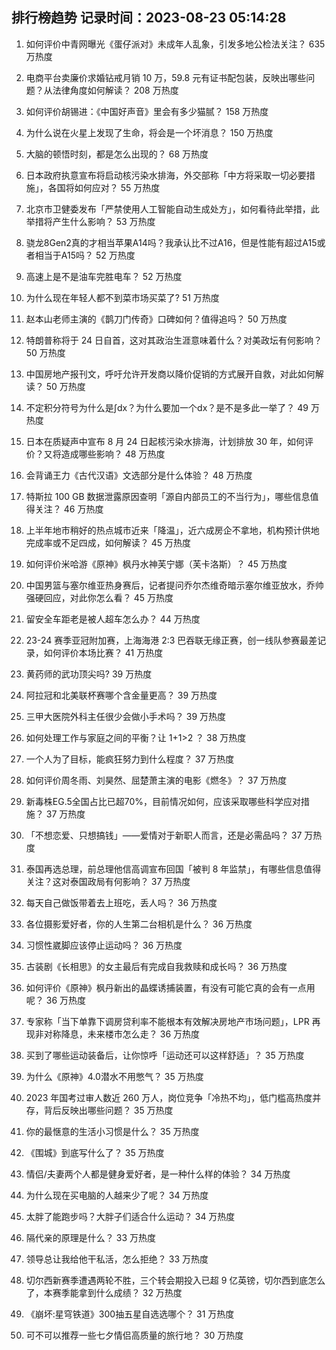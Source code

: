 
## 排行榜趋势 记录时间：2023-08-23 05:14:28
  
  1. 如何评价中青网曝光《蛋仔派对》未成年人乱象，引发多地公检法关注？ 635 万热度
    
  2. 电商平台卖廉价求婚钻戒月销 10 万，59.8 元有证书配包装，反映出哪些问题？从法律角度如何解读？ 208 万热度
    
  3. 如何评价胡锡进：《中国好声音》里会有多少猫腻？ 158 万热度
    
  4. 为什么说在火星上发现了生命，将会是一个坏消息？ 150 万热度
    
  5. 大脑的顿悟时刻，都是怎么出现的？ 68 万热度
    
  6. 日本政府执意宣布将启动核污染水排海，外交部称「中方将采取一切必要措施」，各国将如何应对？ 55 万热度
    
  7. 北京市卫健委发布「严禁使用人工智能自动生成处方」，如何看待此举措，此举措将产生什么影响？ 53 万热度
    
  8. 骁龙8Gen2真的才相当苹果A14吗？我承认比不过A16，但是性能有超过A15或者相当于A15吗？ 52 万热度
    
  9. 高速上是不是油车完胜电车？ 52 万热度
    
  10. 为什么现在年轻人都不到菜市场买菜了? 51 万热度
    
  11. 赵本山老师主演的《鹊刀门传奇》口碑如何？值得追吗？ 50 万热度
    
  12. 特朗普称将于 24 日自首，这对其政治生涯意味着什么？对美政坛有何影响？ 50 万热度
    
  13. 中国房地产报刊文，呼吁允许开发商以降价促销的方式展开自救，对此如何解读？ 50 万热度
    
  14. 不定积分符号为什么是∫dx？为什么要加一个dx？是不是多此一举了？ 49 万热度
    
  15. 日本在质疑声中宣布 8 月 24 日起核污染水排海，计划排放 30 年，如何评价？又将造成哪些影响？ 48 万热度
    
  16. 会背诵王力《古代汉语》文选部分是什么体验？ 48 万热度
    
  17. 特斯拉 100 GB 数据泄露原因查明「源自内部员工的不当行为」，哪些信息值得关注？ 46 万热度
    
  18. 上半年地市稍好的热点城市近来「降温」，近六成房企不拿地，机构预计供地完成率或不足四成，如何解读？ 45 万热度
    
  19. 如何评价米哈游《原神》枫丹水神芙宁娜（芙卡洛斯）？ 45 万热度
    
  20. 中国男篮与塞尔维亚热身赛后，记者提问乔尔杰维奇暗示塞尔维亚放水，乔帅强硬回应，对此你怎么看？ 45 万热度
    
  21. 留安全车距老是被人超车怎么办？ 44 万热度
    
  22. 23-24 赛季亚冠附加赛，上海海港 2:3 巴吞联无缘正赛，创一线队参赛最差记录，如何评价本场比赛？ 41 万热度
    
  23. 黄药师的武功顶尖吗? 39 万热度
    
  24. 阿拉冠和北美联杯赛哪个含金量更高？ 39 万热度
    
  25. 三甲大医院外科主任很少会做小手术吗？ 39 万热度
    
  26. 如何处理工作与家庭之间的平衡？让 1+1>2 ？ 38 万热度
    
  27. 一个人为了目标，能疯狂努力到什么程度？ 37 万热度
    
  28. 如何评价周冬雨、刘昊然、屈楚萧主演的电影《燃冬》？ 37 万热度
    
  29. 新毒株EG.5全国占比已超70%，目前情况如何，应该采取哪些科学应对措施？ 37 万热度
    
  30. 「不想恋爱、只想搞钱」——爱情对于新职人而言，还是必需品吗？ 37 万热度
    
  31. 泰国再选总理，前总理他信高调宣布回国「被判 8 年监禁」，有哪些信息值得关注？这对泰国政局有何影响？ 37 万热度
    
  32. 每天自己做饭带着去上班吃，丢人吗？ 36 万热度
    
  33. 各位摄影爱好者，你的人生第二台相机是什么？ 36 万热度
    
  34. 习惯性崴脚应该停止运动吗？ 36 万热度
    
  35. 古装剧《长相思》的女主最后有完成自我救赎和成长吗？ 36 万热度
    
  36. 如何评价《原神》枫丹新出的晶蝶诱捕装置，有没有可能它真的会有一点用呢？ 36 万热度
    
  37. 专家称「当下单靠下调房贷利率不能根本有效解决房地产市场问题」，LPR 再现非对称降息，未来楼市怎么走？ 36 万热度
    
  38. 买到了哪些运动装备后，让你惊呼「运动还可以这样舒适」？ 35 万热度
    
  39. 为什么《原神》4.0潜水不用憋气？ 35 万热度
    
  40. 2023 年国考过审人数近 260 万人，岗位竞争「冷热不均」，低门槛高热度并存，背后反映出哪些问题？ 35 万热度
    
  41. 你的最惬意的生活小习惯是什么？ 35 万热度
    
  42. 《围城》到底写什么了？ 35 万热度
    
  43. 情侣/夫妻两个人都是健身爱好者，是一种什么样的体验？ 34 万热度
    
  44. 为什么现在买电脑的人越来少了呢？ 34 万热度
    
  45. 太胖了能跑步吗？大胖子们适合什么运动？ 34 万热度
    
  46. 隔代亲的原理是什么？ 33 万热度
    
  47. 领导总让我给他干私活，怎么拒绝？ 33 万热度
    
  48. 切尔西新赛季遭遇两轮不胜，三个转会期投入已超 9 亿英镑，切尔西到底怎么了，本赛季能拿到什么成绩？ 32 万热度
    
  49. 《崩坏:星穹铁道》300抽五星自选选哪个？ 31 万热度
    
  50. 可不可以推荐一些七夕情侣高质量的旅行地？ 30 万热度
    